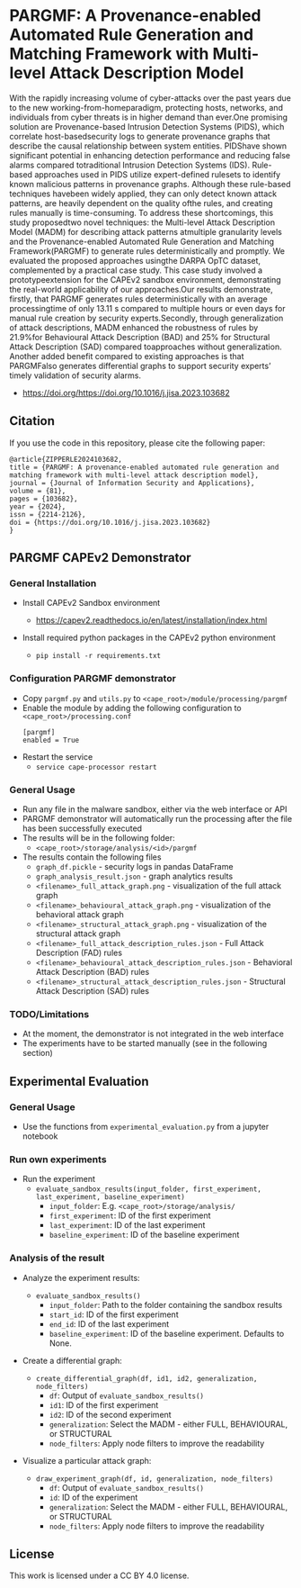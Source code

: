 # PARGMF: A Provenance-enabled Automated Rule Generation and Matching Framework with Multi-level Attack Description Model

With the rapidly increasing volume of cyber-attacks over the past years due to the new working-from-homeparadigm, protecting hosts, networks, and individuals from cyber threats is in higher demand than ever.One promising solution are Provenance-based Intrusion Detection Systems (PIDS), which correlate host-basedsecurity logs to generate provenance graphs that describe the causal relationship between system entities. PIDShave shown significant potential in enhancing detection performance and reducing false alarms compared totraditional Intrusion Detection Systems (IDS). Rule-based approaches used in PIDS utilize expert-defined rulesets to identify known malicious patterns in provenance graphs. Although these rule-based techniques havebeen widely applied, they can only detect known attack patterns, are heavily dependent on the quality ofthe rules, and creating rules manually is time-consuming. To address these shortcomings, this study proposedtwo novel techniques: the Multi-level Attack Description Model (MADM) for describing attack patterns atmultiple granularity levels and the Provenance-enabled Automated Rule Generation and Matching Framework(PARGMF) to generate rules deterministically and promptly. We evaluated the proposed approaches usingthe DARPA OpTC dataset, complemented by a practical case study. This case study involved a prototypeextension for the CAPEv2 sandbox environment, demonstrating the real-world applicability of our approaches.Our results demonstrate, firstly, that PARGMF generates rules deterministically with an average processingtime of only 13.11 s compared to multiple hours or even days for manual rule creation by security experts.Secondly, through generalization of attack descriptions, MADM enhanced the robustness of rules by 21.9%for Behavioural Attack Description (BAD) and 25% for Structural Attack Description (SAD) compared toapproaches without generalization. Another added benefit compared to existing approaches is that PARGMFalso generates differential graphs to support security experts’ timely validation of security alarms.

- https://doi.org/https://doi.org/10.1016/j.jisa.2023.103682

## Citation

If you use the code in this repository, please cite the following paper:
```
@article{ZIPPERLE2024103682,
title = {PARGMF: A provenance-enabled automated rule generation and matching framework with multi-level attack description model},
journal = {Journal of Information Security and Applications},
volume = {81},
pages = {103682},
year = {2024},
issn = {2214-2126},
doi = {https://doi.org/10.1016/j.jisa.2023.103682}
}
```

## PARGMF CAPEv2 Demonstrator

### General Installation

- Install CAPEv2 Sandbox environment
    - https://capev2.readthedocs.io/en/latest/installation/index.html

- Install required python packages in the CAPEv2 python environment
  - `pip install -r requirements.txt`

### Configuration PARGMF demonstrator
- Copy `pargmf.py` and `utils.py` to `<cape_root>/module/processing/pargmf`
- Enable the module by adding the following configuration to `<cape_root>/processing.conf`
    ```
    [pargmf]
    enabled = True
    ```
- Restart the service
    - `service cape-processor restart`

### General Usage
- Run any file in the malware sandbox, either via the web interface or API
- PARGMF demonstrator will automatically run the processing after the file has been successfully executed
- The results will be in the following folder:
    -   `<cape_root>/storage/analysis/<id>/pargmf`
- The results contain the following files
    - `graph_df.pickle` - security logs in pandas DataFrame
    - `graph_analysis_result.json` - graph analytics results
    - `<filename>_full_attack_graph.png` - visualization of the full attack graph
    - `<filename>_behavioural_attack_graph.png` - visualization of the behavioral attack graph
    - `<filename>_structural_attack_graph.png` - visualization of the structural attack graph
    - `<filename>_full_attack_description_rules.json` - Full Attack Description (FAD) rules
    - `<filename>_behavioural_attack_description_rules.json` - Behavioral Attack Description (BAD) rules
    - `<filename>_structural_attack_description_rules.json` - Structural Attack Description (SAD) rules

### TODO/Limitations

- At the moment, the demonstrator is not integrated in the web interface
- The experiments have to be started manually (see in the following section)

## Experimental Evaluation

### General Usage
- Use the functions from `experimental_evaluation.py` from a jupyter notebook

### Run own experiments
- Run the experiment
    -  `evaluate_sandbox_results(input_folder, first_experiment, last_experiment, baseline_experiment)`
       - `input_folder`: E.g. `<cape_root>/storage/analysis/`
       - `first_experiment`: ID of the first experiment
       - `last_experiment`: ID of the last experiment
       - `baseline_experiment`: ID of the baseline experiment

### Analysis of the result

  - Analyze the experiment results:
    - `evaluate_sandbox_results()`
      - `input_folder`: Path to the folder containing the sandbox results
      -  `start_id`: ID of the first experiment
      -  `end_id`: ID of the last experiment
      -  `baseline_experiment`: ID of the baseline experiment. Defaults to None.

  - Create a differential graph:
    - `create_differential_graph(df, id1, id2, generalization, node_filters)`
      - `df`: Output of `evaluate_sandbox_results()`
      - `id1`: ID of the first experiment
      - `id2`: ID of the second experiment
      - `generalization`: Select the MADM - either FULL, BEHAVIOURAL, or STRUCTURAL
      - `node_filters`: Apply node filters to improve the readability
  - Visualize a particular attack graph:
    - `draw_experiment_graph(df, id, generalization, node_filters)`
      - `df`: Output of `evaluate_sandbox_results()`
      - `id`: ID of the experiment
      - `generalization`: Select the MADM - either FULL, BEHAVIOURAL, or STRUCTURAL
      - `node_filters`: Apply node filters to improve the readability

## License

This work is licensed under a CC BY 4.0 license.
